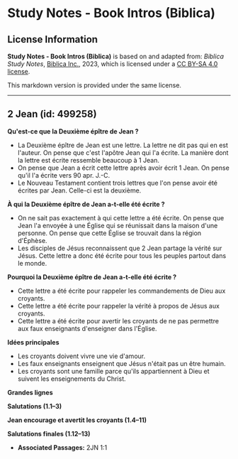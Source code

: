 # Study Notes - Book Intros (Biblica)

## License Information

**Study Notes - Book Intros (Biblica)** is based on and adapted from: _Biblica Study Notes_, [Biblica Inc.](https://www.biblica.com/), 2023, which is licensed under a [CC BY-SA 4.0 license](https://creativecommons.org/licenses/by-sa/4.0/legalcode.en).

This markdown version is provided under the same license.



--------------------------------

## 2 Jean (id: 499258)

**Qu'est\-ce que la Deuxième épître de Jean ?**

* La Deuxième épître de Jean est une lettre. La lettre ne dit pas qui en est l'auteur. On pense que c'est l'apôtre Jean qui l'a écrite. La manière dont la lettre est écrite ressemble beaucoup à 1 Jean.
* On pense que Jean a écrit cette lettre après avoir écrit 1 Jean. On pense qu'il l'a écrite vers 90 apr. J.\-C.
* Le Nouveau Testament contient trois lettres que l'on pense avoir été écrites par Jean. Celle\-ci est la deuxième.

**À qui la Deuxième épître de Jean a\-t\-elle été écrite ?**

* On ne sait pas exactement à qui cette lettre a été écrite. On pense que Jean l'a envoyée à une Église qui se réunissait dans la maison d'une personne. On pense que cette Église se trouvait dans la région d'Éphèse.
* Les disciples de Jésus reconnaissent que 2 Jean partage la vérité sur Jésus. Cette lettre a donc été écrite pour tous les peuples partout dans le monde.

**Pourquoi la Deuxième épître de Jean a\-t\-elle été écrite ?**

* Cette lettre a été écrite pour rappeler les commandements de Dieu aux croyants.
* Cette lettre a été écrite pour rappeler la vérité à propos de Jésus aux croyants.
* Cette lettre a été écrite pour avertir les croyants de ne pas permettre aux faux enseignants d'enseigner dans l'Église.

**Idées principales**

* Les croyants doivent vivre une vie d'amour.
* Les faux enseignants enseignent que Jésus n'était pas un être humain.
* Les croyants sont une famille parce qu'ils appartiennent à Dieu et suivent les enseignements du Christ.

**Grandes lignes**

**Salutations (1\.1–3\)**

**Jean encourage et avertit les croyants (1\.4–11\)**

**Salutations finales (1\.12–13\)**

* **Associated Passages:** 2JN 1:1

